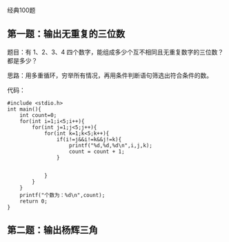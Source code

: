 

经典100题

## 第一题：输出无重复的三位数
题目：有 1、2、3、4 四个数字，能组成多少个互不相同且无重复数字的三位数？都是多少？

思路：用多重循环，穷举所有情况，再用条件判断语句筛选出符合条件的数。

代码：

```
#include <stdio.h>
int main(){
    int count=0;
    for(int i=1;i<5;i++){
        for(int j=1;j<5;j++){
            for(int k=1;k<5;k++){
                if(i!=j&&i!=k&&j!=k){
                    printf("%d,%d,%d\n",i,j,k);
                    count = count + 1;
                }

                
            }
        }
    }
    printf("个数为：%d\n",count);
    return 0;
}
```

## 第二题：输出杨辉三角